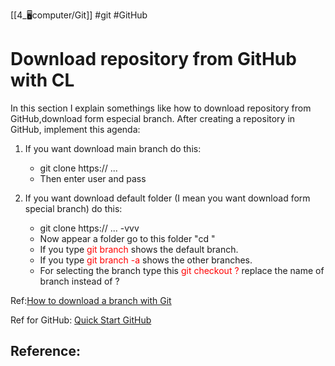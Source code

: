 [[4_🖥computer/Git]]
#git #GitHub 

# Download repository from GitHub with CL
In this section I explain somethings like how to download repository from GitHub,download form especial branch. After creating a repository in GitHub, implement this agenda:

1. If you want download main branch do this:
	- git clone https:// ... 
	- Then enter user and pass
	
2. If you want download default folder (I mean you want download form special branch) do this:
	- git clone https:// ... -vvv
	- Now appear a folder go to this folder "cd "
	- If you type <font color="red">git branch</font> shows the default branch.
	- If you type <font color="red">git branch -a</font> shows the other branches.
	- For selecting the branch type this  <font color="red">git checkout ?</font> replace the name of branch instead of ?

Ref:[How to download a branch with Git](https://www.youtube.com/watch?v=_cFI6AQnPnM)




Ref for GitHub:
[Quick Start GitHub](https://docs.github.com/en/get-started/quickstart/hello-world)



## Reference: